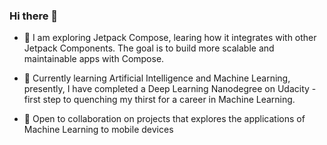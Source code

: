 <!--
**jerryOkafor/jerryOkafor** is a ✨ _special_ ✨ repository because its `README.md` (this file) appears on your GitHub profile.

Here are some ideas to get you started:



- 🤔 I’m looking for help with ...
- 💬 Ask me about ...
- 📫 How to reach me: ...
- 😄 Pronouns: ...
- ⚡ Fun fact: ...
-->

### Hi there 👋

- 🔭 I am exploring Jetpack Compose, learing how it integrates with other Jetpack Components. The goal is to build more scalable and maintainable apps with Compose.

- 🌱 Currently learning Artificial Intelligence and Machine Learning, presently, I have completed a Deep Learning Nanodegree on Udacity - first step to quenching my thirst for a career in Machine Learning.

- 👯 Open to collaboration on projects that explores the applications of Machine Learning to mobile devices
